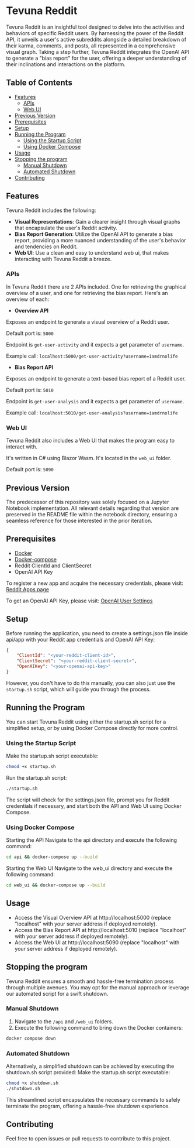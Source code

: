# Tevuna Reddit
Tevuna Reddit is an insightful tool designed to delve into the activities and behaviors of specific Reddit users. By harnessing the power of the Reddit API, it unveils a user's active subreddits alongside a detailed breakdown of their karma, comments, and posts, all represented in a comprehensive visual graph. Taking a step further, Tevuna Reddit integrates the OpenAI API to generate a "bias report" for the user, offering a deeper understanding of their inclinations and interactions on the platform.

## Table of Contents
* [Features](#features)
    + [APIs](#apis)
    + [Web UI](#web-ui)
* [Previous Version](#previous-version)
* [Prerequisites](#prerequisites)
* [Setup](#setup)
* [Running the Program](#running-the-program)
    + [Using the Startup Script](#using-the-startup-script)
    + [Using Docker Compose](#using-docker-compose)
* [Usage](#usage)
* [Stopping the program](#stopping-the-program)
    + [Manual Shutdown](#manual-shutdown)
    + [Automated Shutdown](#automated-shutdown)
* [Contributing](#contributing)


## Features

Tevuna Reddit includes the following:

* **Visual Representations**: Gain a clearer insight through visual graphs that encapsulate the user's Reddit activity.
* **Bias Report Generation**: Utilize the OpenAI API to generate a bias report, providing a more nuanced understanding of the user's behavior and tendencies on Reddit.
* **Web UI**: Use a clean and easy to understand web ui, that makes interacting with Tevuna Reddit a breeze.

### APIs

In Tevuna Reddit there are 2 APIs included. One for retrieving the graphical overview of a user, and one for retrieving the bias report. Here's an overview of each:

* **Overview API**

Exposes an endpoint to generate a visual overview of a Reddit user.

Default port is: ```5000```

Endpoint is ```get-user-activity``` and it expects a get parameter of ```username```.

Example call: ```localhost:5000/get-user-activity?username=iamdrnolife```

* **Bias Report API**

Exposes an endpoint to generate a text-based bias report of a Reddit user.

Default port is: ```5010```

Endpoint is ```get-user-analysis``` and it expects a get parameter of ```username```.

Example call: ```localhost:5010/get-user-analysis?username=iamdrnolife```

### Web UI

Tevuna Reddit also includes a Web UI that makes the program easy to interact with.

It's written in C# using Blazor Wasm. It's located in the ```web_ui``` folder.

Default port is: ```5090```

## Previous Version
The predecessor of this repository was solely focused on a Jupyter Notebook implementation. All relevant details regarding that version are preserved in the README file within the notebook directory, ensuring a seamless reference for those interested in the prior iteration.

## Prerequisites
* [Docker](https://docs.docker.com/get-docker/)
* [Docker-compose](https://docs.docker.com/compose/install/)
* Reddit ClientId and ClientSecret
* OpenAI API Key

To register a new app and acquire the necessary credentials, please visit: [Reddit Apps page](https://www.reddit.com/prefs/apps)

To get an OpenAI API Key, please visit: [OpenAI User Settings](https://platform.openai.com/account/api-keys)

## Setup
Before running the application, you need to create a settings.json file inside api/app with your Reddit app credentials and OpenAI API Key:

```json
{
    "ClientId": "<your-reddit-client-id>",
    "ClientSecret": "<your-reddit-client-secret>",
    "OpenAIKey": "<your-openai-api-key>"
}
```

However, you don't have to do this manually, you can also just use the ```startup.sh``` script, which will guide you through the process.

## Running the Program
You can start Tevuna Reddit using either the startup.sh script for a simplified setup, or by using Docker Compose directly for more control.

### Using the Startup Script
Make the startup.sh script executable:
```bash
chmod +x startup.sh
```
Run the startup.sh script:
```bash
./startup.sh
```
The script will check for the settings.json file, prompt you for Reddit credentials if necessary, and start both the API and Web UI using Docker Compose.

### Using Docker Compose
Starting the API
Navigate to the api directory and execute the following command:

```bash
cd api && docker-compose up --build
```
Starting the Web UI
Navigate to the web_ui directory and execute the following command:

```bash
cd web_ui && docker-compose up --build
```

## Usage
* Access the Visual Overview API at http://localhost:5000 (replace "localhost" with your server address if deployed remotely).
* Access the Bias Report API at http://localhost:5010 (replace "localhost" with your server address if deployed remotely).
* Access the Web UI at http://localhost:5090 (replace "localhost" with your server address if deployed remotely).


## Stopping the program

Tevuna Reddit ensures a smooth and hassle-free termination process through multiple avenues. You may opt for the manual approach or leverage our automated script for a swift shutdown.

### Manual Shutdown

1. Navigate to the `/api` and `/web_ui` folders.
2. Execute the following command to bring down the Docker containers:

```bash
docker compose down
```

### Automated Shutdown

Alternatively, a simplified shutdown can be achieved by executing the shutdown.sh script provided:
Make the startup.sh script executable:

```bash
chmod +x shutdown.sh
./shutdown.sh
```

This streamlined script encapsulates the necessary commands to safely terminate the program, offering a hassle-free shutdown experience.

## Contributing
Feel free to open issues or pull requests to contribute to this project.
